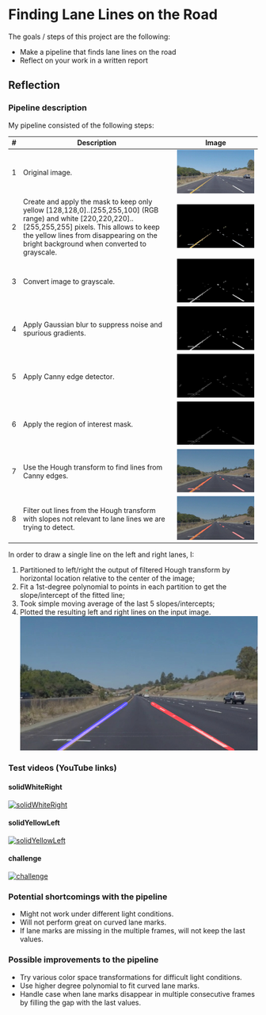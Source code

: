 # **Finding Lane Lines on the Road** 

The goals / steps of this project are the following:
* Make a pipeline that finds lane lines on the road
* Reflect on your work in a written report

## Reflection

### Pipeline description

My pipeline consisted of the following steps:

| # | Description | Image |
| --- | --- | --- |
| 1 | Original image. | ![](./test_images/solidYellowLeft-0291_pre.jpg) |
| 2 | Create and apply the mask to keep only yellow [128,128,0]..[255,255,100] (RGB range) and white [220,220,220]..[255,255,255] pixels. This allows to keep the yellow lines from disappearing on the bright background when converted to grayscale. | ![](./pipeline_demo/1_masked_lanes.jpg) |
| 3 | Convert image to grayscale. | ![](./pipeline_demo/2_gray.jpg) |
| 4 | Apply Gaussian blur to suppress noise and spurious gradients. | ![](./pipeline_demo/3_blured.jpg)
| 5 | Apply Canny edge detector. | ![](./pipeline_demo/4_edges.jpg)
| 6 | Apply the region of interest mask. | ![](./pipeline_demo/5_region.jpg)
| 7 | Use the Hough transform to find lines from Canny edges. | ![](./pipeline_demo/6_raw_lines.jpg)
| 8 | Filter out lines from the Hough transform with slopes not relevant to lane lines we are trying to detect. | ![](./pipeline_demo/6_raw_filtered_lines.jpg)

In order to draw a single line on the left and right lanes, I:
1. Partitioned to left/right the output of filtered Hough transform by horizontal location relative to the center of the image;
1. Fit a 1st-degree polynomial to points in each partition to get the slope/intercept of the fitted line;
1. Took simple moving average of the last 5 slopes/intercepts;
1. Plotted the resulting left and right lines on the input image.
![](./pipeline_demo/7_lines.jpg)

### Test videos (YouTube links)
#### solidWhiteRight
[![solidWhiteRight](https://img.youtube.com/vi/MeZMUhBfaE4/0.jpg)](https://www.youtube.com/watch?v=MeZMUhBfaE4)
#### solidYellowLeft 
[![solidYellowLeft](https://img.youtube.com/vi/uB2K12sCnFU/0.jpg)](https://www.youtube.com/watch?v=uB2K12sCnFU)
#### challenge 
[![challenge](https://img.youtube.com/vi/GfPkLssyS4E/0.jpg)](https://www.youtube.com/watch?v=GfPkLssyS4E)


### Potential shortcomings with the pipeline

* Might not work under different light conditions.
* Will not perform great on curved lane marks.
* If lane marks are missing in the multiple frames, will not keep the last values.

### Possible improvements to the pipeline

* Try various color space transformations for difficult light conditions.
* Use higher degree polynomial to fit curved lane marks.
* Handle case when lane marks disappear in multiple consecutive frames by filling the gap with the last values.
